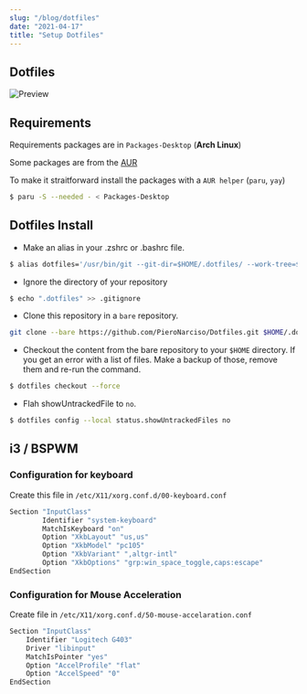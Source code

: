 ```yaml
---
slug: "/blog/dotfiles"
date: "2021-04-17"
title: "Setup Dotfiles"
---
```


## Dotfiles
![Preview](https://i.imgur.com/QjcLhhX.png)

## Requirements
Requirements packages are in `Packages-Desktop` (**Arch Linux**)

Some packages are from the [AUR](https://wiki.archlinux.org/index.php/Arch_User_Repository)

To make it straitforward install the packages with a `AUR helper` (`paru`, `yay`)
```bash
$ paru -S --needed - < Packages-Desktop
```

## Dotfiles Install

* Make an alias in your .zshrc or .bashrc file.

```bash
$ alias dotfiles='/usr/bin/git --git-dir=$HOME/.dotfiles/ --work-tree=$HOME'
```

* Ignore the directory of your repository

```bash
$ echo ".dotfiles" >> .gitignore
```

* Clone this repository in a `bare` repository.

```bash
git clone --bare https://github.com/PieroNarciso/Dotfiles.git $HOME/.dotfiles
```

* Checkout the content from the bare repository to your `$HOME` directory. If you get an error with a list of files. Make a backup of those, remove them and re-run the command.

```bash
$ dotfiles checkout --force
```

* Flah showUntrackedFile to `no`.

```bash
$ dotfiles config --local status.showUntrackedFiles no
```

## i3 / BSPWM

### Configuration for keyboard

Create this file in `/etc/X11/xorg.conf.d/00-keyboard.conf`

```bash
Section "InputClass"
        Identifier "system-keyboard"
        MatchIsKeyboard "on"
        Option "XkbLayout" "us,us"
        Option "XkbModel" "pc105"
        Option "XkbVariant" ",altgr-intl"
        Option "XkbOptions" "grp:win_space_toggle,caps:escape"
EndSection
```
### Configuration for Mouse Acceleration

Create file in `/etc/X11/xorg.conf.d/50-mouse-accelaration.conf`

```bash
Section "InputClass"
	Identifier "Logitech G403"
	Driver "libinput"
	MatchIsPointer "yes"
	Option "AccelProfile" "flat"
	Option "AccelSpeed" "0"
EndSection
```
